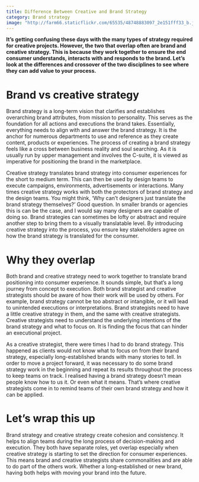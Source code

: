 ```yaml
---
title: Difference Between Creative and Brand Strategy
category: Brand strategy
image: "http://farm66.staticflickr.com/65535/48748883097_2e151fff33_b.jpg"
---
```


**It’s getting confusing these days with the many types of strategy required for creative projects. However, the two that overlap often are brand and creative strategy. This is because they work together to ensure the end consumer understands, interacts with and responds to the brand. Let’s look at the differences and crossover of the two disciplines to see where they can add value to your process.** 

# Brand vs creative strategy 

Brand strategy is a long-term vision that clarifies and establishes overarching brand attributes, from mission to personality. This serves as the foundation for all actions and executions the brand takes. Essentially, everything needs to align with and answer the brand strategy. It is the anchor for numerous departments to use and reference as they create content, products or experiences. The process of creating a brand strategy feels like a cross between business reality and soul searching. As it is usually run by upper management and involves the C-suite, it is viewed as imperative for positioning the brand in the marketplace.

Creative strategy translates brand strategy into consumer experiences for the short to medium term. This can then be used by design teams to execute campaigns, environments, advertisements or interactions. Many times creative strategy works with both the protectors of brand strategy and the design teams. You might think, ‘Why can’t designers just translate the brand strategy themselves?’ Good question. In smaller brands or agencies this is can be the case, and I would say many designers are capable of doing so. Brand strategies can sometimes be lofty or abstract and require another step to bring them to a visually translatable level. By introducing creative strategy into the process, you ensure key stakeholders agree on how the brand strategy is translated for the consumer. 

# Why they overlap

Both brand and creative strategy need to work together to translate brand positioning into consumer experience. It sounds simple, but that’s a long journey from concept to execution. Both brand strategist and creative strategists should be aware of how their work will be used by others. For example, brand strategy cannot be too abstract or intangible, or it will lead to unintended executions or interpretations. Brand strategists need to have a little creative strategy in them, and the same with creative strategists. Creative strategists need to understand the underlying intentions of the brand strategy and what to focus on. It is finding the focus that can hinder an executional project.

As a creative strategist, there were times I had to do brand strategy. This happened as clients would not know what to focus on from their brand strategy, especially long-established brands with many stories to tell. In order to move a project forward, it was necessary to do some brand strategy work in the beginning and repeat its results throughout the process to keep teams on track. I realised having a brand strategy doesn’t mean people know how to us it. Or even what it means. That’s where creative strategists come in to remind teams of their own brand strategy and how it can be applied. 

# Let’s wrap this up

Brand strategy and creative strategy create cohesion and consistency. It helps to align teams during the long process of decision-making and execution. They both have separate roles, yet overlap especially when creative strategy is starting to set the direction for consumer experiences. This means brand and creative strategists share commonalities and are able to do part of the others work. Whether a long-established or new brand, having both helps with moving your brand into the future.
